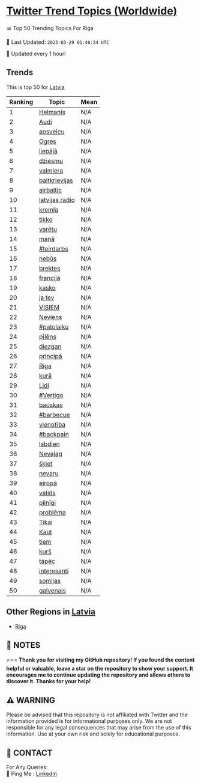 [Twitter Trend Topics (Worldwide)](https://github.com/ErcinDedeoglu/Twitter-Trend-Topics)
==========


📊 Top 50 Trending Topics For Riga

📆 Last Updated: `2023-03-29 01:48:34 UTC`

🔧 Updated every 1 hour!


## Trends

This is top 50 for [Latvia](</Latvia>)

| Ranking | Topic | Mean |
| ------- | ------------ | ------------ |
| 1 | [Helmanis](http://twitter.com/search?q=Helmanis) | N/A |
| 2 | [Audi](http://twitter.com/search?q=Audi) | N/A |
| 3 | [apsveicu](http://twitter.com/search?q=apsveicu) | N/A |
| 4 | [Ogres](http://twitter.com/search?q=Ogres) | N/A |
| 5 | [liepājā](http://twitter.com/search?q=liep%c4%81j%c4%81) | N/A |
| 6 | [dziesmu](http://twitter.com/search?q=dziesmu) | N/A |
| 7 | [valmiera](http://twitter.com/search?q=valmiera) | N/A |
| 8 | [baltkrievijas](http://twitter.com/search?q=baltkrievijas) | N/A |
| 9 | [airbaltic](http://twitter.com/search?q=airbaltic) | N/A |
| 10 | [latvijas radio](http://twitter.com/search?q=latvijas+radio) | N/A |
| 11 | [kremļa](http://twitter.com/search?q=krem%c4%bca) | N/A |
| 12 | [tikko](http://twitter.com/search?q=tikko) | N/A |
| 13 | [varētu](http://twitter.com/search?q=var%c4%93tu) | N/A |
| 14 | [manā](http://twitter.com/search?q=man%c4%81) | N/A |
| 15 | [#teirdarbs](http://twitter.com/search?q=%23teirdarbs) | N/A |
| 16 | [nebūs](http://twitter.com/search?q=neb%c5%abs) | N/A |
| 17 | [brektes](http://twitter.com/search?q=brektes) | N/A |
| 18 | [francijā](http://twitter.com/search?q=francij%c4%81) | N/A |
| 19 | [kasko](http://twitter.com/search?q=kasko) | N/A |
| 20 | [ja tev](http://twitter.com/search?q=ja+tev) | N/A |
| 21 | [VISIEM](http://twitter.com/search?q=VISIEM) | N/A |
| 22 | [Neviens](http://twitter.com/search?q=Neviens) | N/A |
| 23 | [#patolaiku](http://twitter.com/search?q=%23patolaiku) | N/A |
| 24 | [pīlēns](http://twitter.com/search?q=p%c4%abl%c4%93ns) | N/A |
| 25 | [diezgan](http://twitter.com/search?q=diezgan) | N/A |
| 26 | [principā](http://twitter.com/search?q=princip%c4%81) | N/A |
| 27 | [Riga](http://twitter.com/search?q=Riga) | N/A |
| 28 | [kurā](http://twitter.com/search?q=kur%c4%81) | N/A |
| 29 | [Lidl](http://twitter.com/search?q=Lidl) | N/A |
| 30 | [#Vertigo](http://twitter.com/search?q=%23Vertigo) | N/A |
| 31 | [bauskas](http://twitter.com/search?q=bauskas) | N/A |
| 32 | [#barbecue](http://twitter.com/search?q=%23barbecue) | N/A |
| 33 | [vienotība](http://twitter.com/search?q=vienot%c4%abba) | N/A |
| 34 | [#backpain](http://twitter.com/search?q=%23backpain) | N/A |
| 35 | [labdien](http://twitter.com/search?q=labdien) | N/A |
| 36 | [Nevajag](http://twitter.com/search?q=Nevajag) | N/A |
| 37 | [šķiet](http://twitter.com/search?q=%c5%a1%c4%b7iet) | N/A |
| 38 | [nevaru](http://twitter.com/search?q=nevaru) | N/A |
| 39 | [eiropā](http://twitter.com/search?q=eirop%c4%81) | N/A |
| 40 | [valsts](http://twitter.com/search?q=valsts) | N/A |
| 41 | [pilnīgi](http://twitter.com/search?q=piln%c4%abgi) | N/A |
| 42 | [problēma](http://twitter.com/search?q=probl%c4%93ma) | N/A |
| 43 | [Tikai](http://twitter.com/search?q=Tikai) | N/A |
| 44 | [Kaut](http://twitter.com/search?q=Kaut) | N/A |
| 45 | [tiem](http://twitter.com/search?q=tiem) | N/A |
| 46 | [kurš](http://twitter.com/search?q=kur%c5%a1) | N/A |
| 47 | [tāpēc](http://twitter.com/search?q=t%c4%81p%c4%93c) | N/A |
| 48 | [interesanti](http://twitter.com/search?q=interesanti) | N/A |
| 49 | [somijas](http://twitter.com/search?q=somijas) | N/A |
| 50 | [galvenais](http://twitter.com/search?q=galvenais) | N/A |



## Other Regions in [Latvia](</Latvia>)

* [Riga](</Latvia/Riga.md>)



## 📝 NOTES

⭐⭐⭐ **Thank you for visiting my GitHub repository! If you found the content helpful or valuable, leave a star on the repository to show your support. It encourages me to continue updating the repository and allows others to discover it. Thanks for your help!**


## ⚠️ WARNING

Please be advised that this repository is not affiliated with Twitter and the information provided is for informational purposes only. We are not responsible for any legal consequences that may arise from the use of this information. Use at your own risk and solely for educational purposes.


## 📨 CONTACT

 For Any Queries:  
            🏓 Ping Me : [LinkedIn](https://www.linkedin.com/in/ercindedeoglu/)
